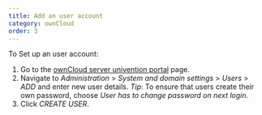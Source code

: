```yaml
---
title: Add an user account
category: ownCloud
order: 3
---
```


To Set up an user account:

1. Go to the [ownCloud server univention portal](https://192.168.0.102) page.
2. Navigate to *Administration* > *System and domain settings* > *Users* > *ADD* and enter new user details.
*Tip*: To ensure that users create their own password, choose *User has to change password on next login*.
3. Click *CREATE USER*.

<!---![](//placehold.it/800x600)--->